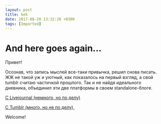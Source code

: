 ```yaml
---
layout: post
title: kek
date: 2017-08-20 13:32:20 +0300
tags: [Imported]
---
```

# And here goes again...

Привет!

Осознав, что запись мыслей все-таки привычка, решил снова писать. ЖЖ не такой уж и уютный, как показалось на первый взгляд, а cвой tumblr считаю частичкой прошлого. Так и не найдя идеального дневника, объединил эти две платформы в своем standalone-блоге.

[C Livejournal (немного, но по делу)](https://blog.alexeyev.me/category/lj-posts/)

[С Tumblr (много, но не по делу) ](https://blog.alexeyev.me/category/old-tumblr/)

Welcome!